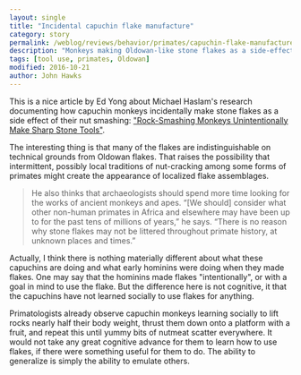 ```yaml
---
layout: single
title: "Incidental capuchin flake manufacture"
category: story
permalink: /weblog/reviews/behavior/primates/capuchin-flake-manufacture-2016.html
description: "Monkeys making Oldowan-like stone flakes as a side-effect of cracking fruits."
tags: [tool use, primates, Oldowan]
modified: 2016-10-21
author: John Hawks
---
```



This is a nice article by Ed Yong about Michael Haslam's research documenting how capuchin monkeys incidentally make stone flakes as a side effect of their nut smashing: <a href="http://www.theatlantic.com/science/archive/2016/10/monkeys-unintentionally-make-sharp-edged-stone-tools/504602/">"Rock-Smashing Monkeys Unintentionally Make Sharp Stone Tools"</a>. 

The interesting thing is that many of the flakes are indistinguishable on technical grounds from Oldowan flakes. That raises the possibility that intermittent, possibly local traditions of nut-cracking among some forms of primates might create the appearance of localized flake assemblages. 

<blockquote>He also thinks that archaeologists should spend more time looking for the works of ancient monkeys and apes. “[We should] consider what other non-human primates in Africa and elsewhere may have been up to for the past tens of millions of years,” he says. “There is no reason why stone flakes may not be littered throughout primate history, at unknown places and times.”</blockquote>

Actually, I think there is nothing materially different about what these capuchins are doing and what early hominins were doing when they made flakes. One may say that the hominins made flakes "intentionally", or with a goal in mind to use the flake. But the difference here is not cognitive, it that the capuchins have not learned socially to use flakes for anything. 

Primatologists already observe capuchin monkeys learning socially to lift rocks nearly half their body weight, thrust them down onto a platform with a fruit, and repeat this until yummy bits of nutmeat scatter everywhere. It would not take any great cognitive advance for them to learn how to use flakes, if there were something useful for them to do. The ability to generalize is simply the ability to emulate others. 
